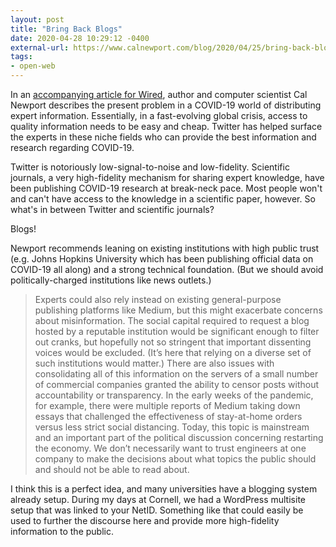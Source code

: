 ```yaml
---
layout: post
title: "Bring Back Blogs"
date: 2020-04-28 10:29:12 -0400
external-url: https://www.calnewport.com/blog/2020/04/25/bring-back-blogs/
tags:
- open-web
---
```


In an [accompanying article for
Wired](https://www.wired.com/story/opinion-expert-twitter-only-goes-so-far-bring-back-blogs/),
author and computer scientist Cal Newport describes the present problem in
a COVID-19 world of distributing expert information. Essentially, in a
fast-evolving global crisis, access to quality information needs to be easy
and cheap. Twitter has helped surface the experts in these niche fields
who can provide the best information and research regarding COVID-19.

Twitter is notoriously low-signal-to-noise and low-fidelity. Scientific
journals, a very high-fidelity mechanism for sharing expert knowledge, have
been publishing COVID-19 research at break-neck pace. Most people won't and
can't have access to the knowledge in a scientific paper, however. So
what's in between Twitter and scientific journals?

Blogs!

Newport recommends leaning on existing institutions with high public trust
(e.g. Johns Hopkins University which has been publishing official data on
COVID-19 all along) and a strong technical foundation. (But we should avoid
politically-charged institutions like news outlets.)

> Experts could also rely instead on existing general-purpose publishing
> platforms like Medium, but this might exacerbate concerns about
> misinformation. The social capital required to request a blog hosted by a
> reputable institution would be significant enough to filter out cranks,
> but hopefully not so stringent that important dissenting voices would be
> excluded. (It’s here that relying on a diverse set of such institutions
> would matter.) There are also issues with consolidating all of this
> information on the servers of a small number of commercial companies
> granted the ability to censor posts without accountability or
> transparency. In the early weeks of the pandemic, for example, there were
> multiple reports of Medium taking down essays that challenged the
> effectiveness of stay-at-home orders versus less strict social
> distancing. Today, this topic is mainstream and an important part of the
> political discussion concerning restarting the economy. We don’t
> necessarily want to trust engineers at one company to make the decisions
> about what topics the public should and should not be able to read about.

I think this is a perfect idea, and many universities have a blogging
system already setup. During my days at Cornell, we had a WordPress
multisite setup that was linked to your NetID. Something like that could
easily be used to further the discourse here and provide more high-fidelity
information to the public.
